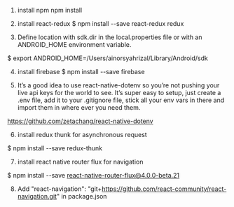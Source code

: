 1. install npm
npm install

2. install react-redux
$ npm install --save react-redux redux

3. Define location with sdk.dir in the local.properties file or with an ANDROID_HOME environment variable.

$ export ANDROID_HOME=/Users/ainorsyahrizal/Library/Android/sdk

4. install firebase
$ npm install --save firebase

5. It’s a good idea to use react-native-dotenv so you’re not pushing your live api keys for the world to see. It’s super easy to setup, just create a .env file, add it to your .gitignore file, stick all your env vars in there and import them in where ever you need them.

https://github.com/zetachang/react-native-dotenv

6. install redux thunk for asynchronous request

$ npm install --save redux-thunk

7. install react native router flux for navigation

$ npm install --save react-native-router-flux@4.0.0-beta.21

8. Add "react-navigation": "git+https://github.com/react-community/react-navigation.git" in package.json